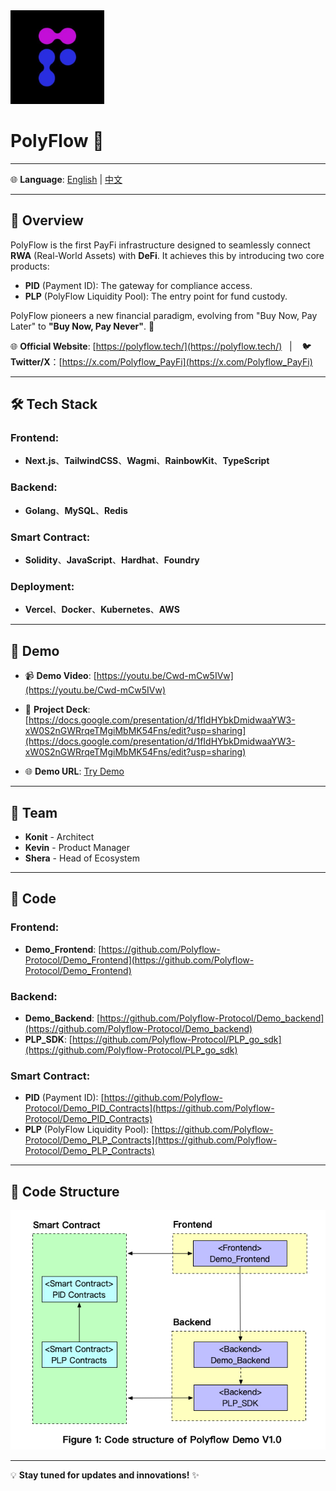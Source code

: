 <img src="./images/icon.jpg" alt="Icon" width="150" height="150"> 

# PolyFlow 🚀

---

🌐 **Language**: [English](./README.md)   | [中文](./README_zh.md)  

---

## 🚀 Overview
PolyFlow is the first PayFi infrastructure designed to seamlessly connect **RWA** (Real-World Assets) with **DeFi**. It achieves this by introducing two core products:

- **PID** (Payment ID): The gateway for compliance access.  
- **PLP** (PolyFlow Liquidity Pool): The entry point for fund custody.  

PolyFlow pioneers a new financial paradigm, evolving from "Buy Now, Pay Later" to **"Buy Now, Pay Never"**. 🌟

🌐 **Official Website**: [https://polyflow.tech/](https://polyflow.tech/) &nbsp;&nbsp;| &nbsp;&nbsp; 🐦 **Twitter/X**：[https://x.com/Polyflow_PayFi](https://x.com/Polyflow_PayFi) 

---

## 🛠️ Tech Stack

### Frontend:
- **Next.js**、**TailwindCSS**、**Wagmi**、**RainbowKit**、**TypeScript**

### Backend:
- **Golang**、**MySQL**、**Redis**

### Smart Contract:
- **Solidity**、**JavaScript**、**Hardhat**、**Foundry**

### Deployment:
- **Vercel**、**Docker**、**Kubernetes**、**AWS**

---

## 🎥 Demo
- 📹 **Demo Video**: [https://youtu.be/Cwd-mCw5IVw](https://youtu.be/Cwd-mCw5IVw)
- 📜 **Project Deck**: [https://docs.google.com/presentation/d/1fIdHYbkDmidwaaYW3-xW0S2nGWRrqeTMgiMbMK54Fns/edit?usp=sharing](https://docs.google.com/presentation/d/1fIdHYbkDmidwaaYW3-xW0S2nGWRrqeTMgiMbMK54Fns/edit?usp=sharing)

- 🌐 **Demo URL**: [Try Demo](https://hashkey-xi.vercel.app/)

---

## 👥 Team

- **Konit** - Architect  
- **Kevin** - Product Manager
- **Shera** - Head of Ecosystem  

---

## 📂 Code


### Frontend:
- **Demo_Frontend**: [https://github.com/Polyflow-Protocol/Demo_Frontend](https://github.com/Polyflow-Protocol/Demo_Frontend)

### Backend:
- **Demo_Backend**: [https://github.com/Polyflow-Protocol/Demo_backend](https://github.com/Polyflow-Protocol/Demo_backend)
- **PLP_SDK**: [https://github.com/Polyflow-Protocol/PLP_go_sdk](https://github.com/Polyflow-Protocol/PLP_go_sdk)


### Smart Contract:
- **PID** (Payment ID): [https://github.com/Polyflow-Protocol/Demo_PID_Contracts](https://github.com/Polyflow-Protocol/Demo_PID_Contracts)
- **PLP** (PolyFlow Liquidity Pool): [https://github.com/Polyflow-Protocol/Demo_PLP_Contracts](https://github.com/Polyflow-Protocol/Demo_PLP_Contracts)
---

## 📑 Code Structure
<div align="center">
  <img src="./images/code_structure_demo_v1.0.jpg" alt="Code Structure">
</div>

---

💡 **Stay tuned for updates and innovations!** ✨
